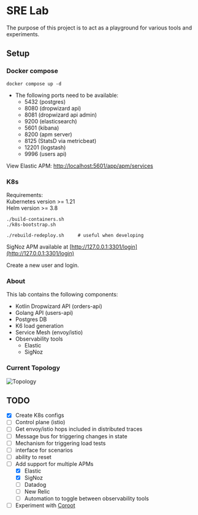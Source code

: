 # SRE Lab

The purpose of this project is to act as a playground for various tools and experiments. 


## Setup

### Docker compose

```
docker compose up -d
```

- The following ports need to be available:
  - 5432 (postgres)
  - 8080 (dropwizard api)
  - 8081 (dropwizard api admin)
  - 9200 (elasticsearch)
  - 5601 (kibana)
  - 8200 (apm server)
  - 8125 (StatsD via metricbeat)
  - 12201 (logstash)
  - 9996 (users api)

View Elastic APM: [http://localhost:5601/app/apm/services](http://localhost:5601/app/apm/services)


###  K8s
Requirements:  
Kubernetes version >= 1.21  
Helm version >= 3.8

```
./build-containers.sh
./k8s-bootstrap.sh

./rebuild-redeploy.sh     # useful when developing
```

SigNoz APM available at [http://127.0.0.1:3301/login](http://127.0.0.1:3301/login)

Create a new user and login.


### About
This lab contains the following components:
- Kotlin Dropwizard API (orders-api)
- Golang API (users-api)
- Postgres DB
- K6 load generation
- Service Mesh (envoy/istio)
- Observability tools
    - Elastic
    - SigNoz

### Current Topology

![Topology](./docs/media/2022-09-06-docker-topology.png)


## TODO
- [x] Create K8s configs
- [ ] Control plane (istio)
- [ ] Get envoy/istio hops included in distributed traces
- [ ] Message bus for triggering changes in state
- [ ] Mechanism for triggering load tests
- [ ] interface for scenarios
- [ ] ability to reset
- [ ] Add support for multiple APMs
  - [x] Elastic
  - [x] SigNoz
  - [ ] Datadog
  - [ ] New Relic
  - [ ] Automation to toggle between observability tools
 - [ ] Experiment with [Coroot](https://github.com/coroot/coroot)
